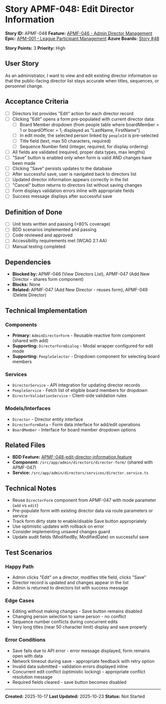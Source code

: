 # Story APMF-048: Edit Director Information

**Story ID:** APMF-048
**Feature:** [APMF-046 - Admin Director Management](../features/apm/APMF-046-director-management.md)
**Epic:** [APM-001 - League Participant Management](../epics/APM-001-admin-people-management.md)
**Azure Boards:** [Story #48](https://dev.azure.com/rsalit1516/Hoops/_workitems/edit/48)

**Story Points:** 3
**Priority:** High

## User Story

As an administrator, I want to view and edit existing director information so that the public-facing director list stays accurate when titles, sequences, or personnel change.

## Acceptance Criteria

- [ ] Directors list provides "Edit" action for each director record
- [ ] Clicking "Edit" opens a form pre-populated with current director data:
  - [ ] Board Member dropdown (from people table where boardMember = 1 or boardOfficer = 1, displayed as "LastName, FirstName")
  - [ ] In edit mode, the selected person linked by `peopleId` is pre-selected
  - [ ] Title field (text, max 50 characters, required)
  - [ ] Sequence Number field (integer, required, for display ordering)
- [ ] All fields are validated (required, proper data types, max lengths)
- [ ] "Save" button is enabled only when form is valid AND changes have been made
- [ ] Clicking "Save" persists updates to the database
- [ ] After successful save, user is navigated back to directors list
- [ ] Updated director information appears correctly in the list
- [ ] "Cancel" button returns to directors list without saving changes
- [ ] Form displays validation errors inline with appropriate fields
- [ ] Success message displays after successful save

## Definition of Done

- [ ] Unit tests written and passing (>80% coverage)
- [ ] BDD scenarios implemented and passing
- [ ] Code reviewed and approved
- [ ] Accessibility requirements met (WCAG 2.1 AA)
- [ ] Manual testing completed

## Dependencies

- **Blocked by:** APMF-046 (View Directors List), APMF-047 (Add New Director - shares form component)
- **Blocks:** None
- **Related:** APMF-047 (Add New Director - reuses form), APMF-049 (Delete Director)

## Technical Implementation

### Components

- **Primary:** `AdminDirectorForm` - Reusable reactive form component (shared with add)
- **Supporting:** `DirectorFormDialog` - Modal wrapper configured for edit mode
- **Supporting:** `PeopleSelector` - Dropdown component for selecting board members

### Services

- `DirectorService` - API integration for updating director records
- `PeopleService` - Fetch list of eligible board members for dropdown
- `DirectorValidationService` - Client-side validation rules

### Models/Interfaces

- `Director` - Director entity interface
- `DirectorFormData` - Form data interface for add/edit operations
- `BoardMember` - Interface for board member dropdown options

## Related Files

- **BDD Feature:** [APMF-048-edit-director-information.feature](../features/apm/APMF-048-edit-director-information.feature)
- **Component:** `/src/app/admin/directors/director-form/` (shared with APMF-047)
- **Service:** `/src/app/admin/directors/services/director.service.ts`

## Technical Notes

- Reuse `DirectorForm` component from APMF-047 with mode parameter (`add` vs `edit`)
- Pre-populate form with existing director data via route parameters or service
- Track form dirty state to enable/disable Save button appropriately
- Use optimistic updates with rollback on error
- Consider implementing unsaved changes guard
- Update audit fields (ModifiedBy, ModifiedDate) on successful save

## Test Scenarios

### Happy Path

- Admin clicks "Edit" on a director, modifies title field, clicks "Save"
- Director record is updated and changes appear in the list
- Admin is returned to directors list with success message

### Edge Cases

- Editing without making changes - Save button remains disabled
- Changing person selection to same person - no conflict
- Sequence number conflicts during concurrent edits
- Very long titles (near 50 character limit) display and save properly

### Error Conditions

- Save fails due to API error - error message displayed, form remains open with data
- Network timeout during save - appropriate feedback with retry option
- Invalid data submitted - validation errors displayed inline
- Concurrent edit conflict (optimistic locking) - appropriate conflict resolution message
- Required fields cleared - save button becomes disabled

---

**Created:** 2025-10-17
**Last Updated:** 2025-10-23
**Status:** Not Started
